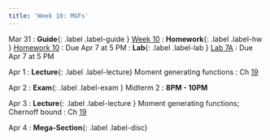 ```yaml
---
title: 'Week 10: MGFs'
---
```


Mar 31
: **Guide**{: .label .label-guide } [Week 10](/assets/guides/spring25/week10.pdf)
: **Homework**{: .label .label-hw } [Homework 10](http://prob140.datahub.berkeley.edu/hub/user-redirect/git-pull?repo=https://github.com/prob140/materials-sp25&branch=main&subPath=hw/Homework_10.ipynb)
    : Due Apr 7 at 5 PM
: **Lab**{: .label .label-lab } [Lab 7A](http://prob140.datahub.berkeley.edu/hub/user-redirect/git-pull?repo=https://github.com/prob140/materials-sp25&branch=main&subPath=lab/Lab_07.ipynb)
    : Due Apr 7 at 5 PM

Apr 1
: **Lecture**{: .label .label-lecture} Moment generating functions
    : Ch [19](http://prob140.org/textbook/content/Chapter_19/00_Distributions_of_Sums.html)

Apr 2
: **Exam**{: .label .label-exam } Midterm 2
    : **8PM - 10PM**

Apr 3
: **Lecture**{: .label .label-lecture } Moment generating functions; Chernoff bound
    : Ch [19](http://prob140.org/textbook/content/Chapter_19/00_Distributions_of_Sums.html)    

Apr 4
: **Mega-Section**{: .label .label-disc}
